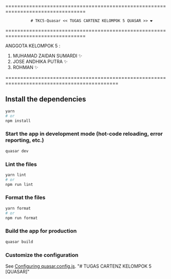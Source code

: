 =================================================================================

               # TKC5-Quasar << TUGAS CARTENZ KELOMPOK 5 QUASAR >> ❤️    
               
=================================================================================
                                                                                        
   ANGGOTA KELOMPOK 5 :                                                                 
                                                                                        
   1. MUHAMAD ZAIDAN SUMARDI ✨
   2. JOSE ANDHIKA PUTRA ✨
   3. ROHMAN ✨

============================================================================================
## Install the dependencies
```bash
yarn
# or
npm install
```

### Start the app in development mode (hot-code reloading, error reporting, etc.)
```bash
quasar dev
```


### Lint the files
```bash
yarn lint
# or
npm run lint
```


### Format the files
```bash
yarn format
# or
npm run format
```



### Build the app for production
```bash
quasar build
```

### Customize the configuration
See [Configuring quasar.config.js](https://v2.quasar.dev/quasar-cli-vite/quasar-config-js).
"# TUGAS CARTENZ KELOMPOK 5 [QUASAR]" 
